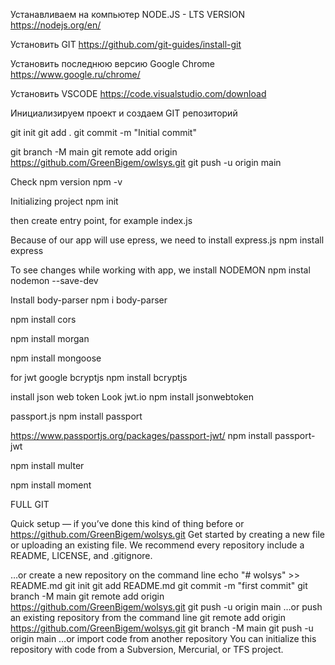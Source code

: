 Устанавливаем на компьютер NODE.JS - LTS VERSION
https://nodejs.org/en/

Установить GIT
https://github.com/git-guides/install-git

Установить последнюю версию Google Chrome
https://www.google.ru/chrome/

Установить VSCODE
https://code.visualstudio.com/download

Инициализируем проект и создаем GIT репозиторий

git init
git add .
git commit -m "Initial commit"

<!-- project url для GIT, в нашем случае # node_express_angular_fs -->

git branch -M main
git remote add origin https://github.com/GreenBigem/owlsys.git <!-- git remote add origin <project url> -->
git push -u origin main

<!-- Создаем .gitignore, чтобы не отправлять в репощиторий не нужные файлы. -->

Check npm version
npm -v

Initializing project
npm init

then create entry point, for example index.js

Because of our app will use epress, we need to install express.js
npm install express

To see changes while working with app, we install NODEMON
npm instal nodemon --save-dev

Install body-parser
npm i body-parser

npm install cors

npm install morgan

npm install mongoose

for jwt
google bcryptjs
npm install bcryptjs

install json web token
Look jwt.io
npm install jsonwebtoken

passport.js
npm install passport

https://www.passportjs.org/packages/passport-jwt/
npm install passport-jwt

npm install multer

npm install moment

FULL GIT

Quick setup — if you’ve done this kind of thing before
or
https://github.com/GreenBigem/wolsys.git
Get started by creating a new file or uploading an existing file. We recommend every repository include a README, LICENSE, and .gitignore.

…or create a new repository on the command line
echo "# wolsys" >> README.md
git init
git add README.md
git commit -m "first commit"
git branch -M main
git remote add origin https://github.com/GreenBigem/wolsys.git
git push -u origin main
…or push an existing repository from the command line
git remote add origin https://github.com/GreenBigem/wolsys.git
git branch -M main
git push -u origin main
…or import code from another repository
You can initialize this repository with code from a Subversion, Mercurial, or TFS project.

